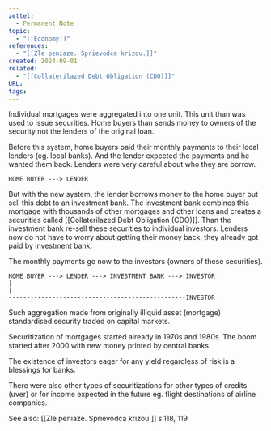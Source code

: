 ```yaml
---
zettel:
  - Permanent Note
topic:
  - "[[Economy]]"
references:
  - "[[Zle peniaze. Sprievodca krizou.]]"
created: 2024-09-01
related:
  - "[[Collaterilazed Debt Obligation (CDO)]]"
URL: 
tags: 
---
```

Individual mortgages were aggregated into one unit. This unit than was used to issue securities. Home buyers than sends money to owners of the security not the lenders of the original loan. 

Before this system, home buyers paid their monthly payments to their local lenders (eg. local banks). And the lender expected the payments and he wanted them back. Lenders were very careful about who they are borrow.

`HOME BUYER ---> LENDER`

But with the new system, the lender borrows money to the home buyer but sell this debt to an investment bank. The investment bank combines this mortgage with thousands of other mortgages and other loans and creates a securities called [[Collaterilazed Debt Obligation (CDO)]]. Than the investment bank re-sell these securities to individual investors. Lenders now do not have to worry about getting their money back, they already got paid by investment bank. 

The monthly payments go now to the investors (owners of these securities).

```
HOME BUYER ---> LENDER ---> INVESTMENT BANK ---> INVESTOR
|
|
-------------------------------------------------INVESTOR
```

Such aggregation made from originally illiquid asset (mortgage) standardised security traded on capital markets.

Securitization of mortgages started already in 1970s and 1980s.
The boom started after 2000 with new money printed by central banks.

The existence of investors eager for any yield regardless of risk is a blessings for banks.

There were also other types of securitizations for other types of credits (uver) or for income expected in the future eg. flight destinations of airline companies.


See also: [[Zle peniaze. Sprievodca krizou.]] s.118, 119
